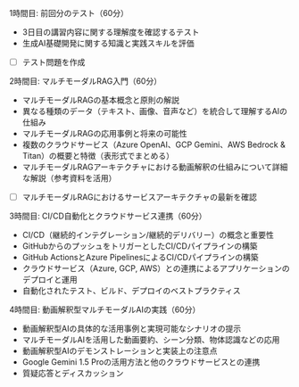 1時間目: 前回分のテスト（60分）
- 3日目の講習内容に関する理解度を確認するテスト
- 生成AI基礎開発に関する知識と実践スキルを評価

- [ ] テスト問題を作成

2時間目: マルチモーダルRAG入門（60分）
- マルチモーダルRAGの基本概念と原則の解説
- 異なる種類のデータ（テキスト、画像、音声など）を統合して理解するAIの仕組み
- マルチモーダルRAGの応用事例と将来の可能性
- 複数のクラウドサービス（Azure OpenAI、GCP Gemini、AWS Bedrock & Titan）の概要と特徴（表形式でまとめる）
- マルチモーダルRAGアーキテクチャにおける動画解釈の仕組みについて詳細な解説（参考資料を活用）

- [ ] マルチモーダルRAGにおけるサービスアーキテクチャの最新を確認

3時間目: CI/CD自動化とクラウドサービス連携（60分）
- CI/CD（継続的インテグレーション/継続的デリバリー）の概念と重要性
- GitHubからのプッシュをトリガーとしたCI/CDパイプラインの構築
- GitHub ActionsとAzure PipelinesによるCI/CDパイプラインの構築
- クラウドサービス（Azure, GCP, AWS）との連携によるアプリケーションのデプロイと運用
- 自動化されたテスト、ビルド、デプロイのベストプラクティス

4時間目: 動画解釈型マルチモーダルAIの実践（60分）
- 動画解釈型AIの具体的な活用事例と実現可能なシナリオの提示
- マルチモーダルAIを活用した動画要約、シーン分類、物体認識などの応用
- 動画解釈型AIのデモンストレーションと実装上の注意点
- Google Gemini 1.5 Proの活用方法と他のクラウドサービスとの連携
- 質疑応答とディスカッション
